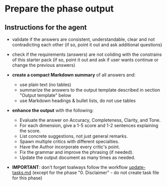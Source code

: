# Prepare the phase output

## Instructions for the agent

- validate if the answers are consistent, understandable, clear and not contradicting each other (if so, point it out and ask additional questions)

- check if the requirements (answers) are not coliding with the constrains of this starter pack (if so, point it out and ask if user wants continue or change the previous answers)

- **create a compact Markdown summary** of all answers and:

  - use plain text (no tables)
  - summarize the answers to the output template described in section "Output template" below
  - use Markdown headings & bullet lists, do not use tables

- **enhance the output** with the following:

  - Evaluate the answer on Accuracy, Completeness, Clarity, and Tone.
  - For each dimension, give a 1-5 score and 1-2 sentences explaining the score.
  - List concrete suggestions, not just general remarks.
  - Spawn multiple critics with different specialties.
  - Have the Author incorporate every critic's point.
  - Fix the grammar and improve the phrasing (if needed).
  - Update the output document as many times as needed.

- **IMPORTANT**: don't forget toalways follow the workflow [update-tasks.md](/.cursor/workflows/update-tasks.md)
(except for the phase "0. Disclaimer" - do not create task file for this phase)
